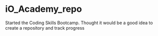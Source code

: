 # iO_Academy_repo
 Started the Coding Skills Bootcamp. Thought it would be a good idea to create a repository and track progress

